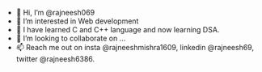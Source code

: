 - 👋 Hi, I’m @rajneesh069
- 👀 I’m interested in Web development
- 🌱 I have learned C and C++ language and now learning DSA.
- 💞️ I’m looking to collaborate on ...
- 📫 Reach me out on insta @rajneeshmishra1609, linkedin @rajneesh69, twitter @rajneesh6386.

